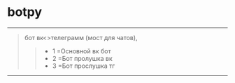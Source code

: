 # botpy
________________________________________________

>бот вк<>телеграмм (мост для чатов),
>> - 1 =Основной вк бот
>> - 2 =Бот пролушка вк
>> - 3 =Бот прослушка тг
________________________________________________
